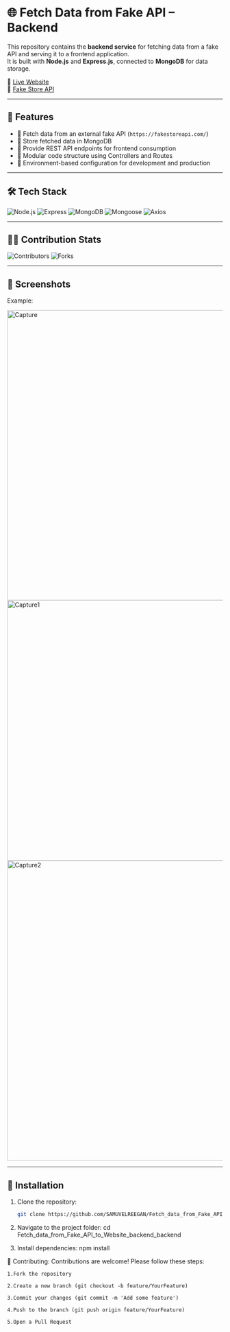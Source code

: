 # 🌐 Fetch Data from Fake API – Backend

This repository contains the **backend service** for fetching data from a fake API and serving it to a frontend application.  
It is built with **Node.js** and **Express.js**, connected to **MongoDB** for data storage.

🔗 [Live Website](https://api-communication-protocol.netlify.app/)  
🔗 [Fake Store API](https://fakestoreapi.com/)

---


## 🚀 Features

- 🔹 Fetch data from an external fake API (`https://fakestoreapi.com/`)  
- 🔹 Store fetched data in MongoDB  
- 🔹 Provide REST API endpoints for frontend consumption  
- 🔹 Modular code structure using Controllers and Routes  
- 🔹 Environment-based configuration for development and production  

---

## 🛠 Tech Stack

![Node.js](https://img.shields.io/badge/Node.js-339933?style=flat-square&logo=node.js&logoColor=white) ![Express](https://img.shields.io/badge/Express.js-000000?style=flat-square&logo=express&logoColor=white) ![MongoDB](https://img.shields.io/badge/MongoDB-47A248?style=flat-square&logo=mongodb&logoColor=white) ![Mongoose](https://img.shields.io/badge/Mongoose-880000?style=flat-square&logo=mongodb&logoColor=white) ![Axios](https://img.shields.io/badge/Axios-5A29E4?style=flat-square&logo=axios&logoColor=white) 
  
---

## 👩‍💻 Contribution Stats

![Contributors](https://img.shields.io/github/contributors/SAMUVELREEGAN/Fetch_data_from_Fake_API_to_Website_backend?color=brightgreen&style=for-the-badge) ![Forks](https://img.shields.io/github/forks/SAMUVELREEGAN/Fetch_data_from_Fake_API_to_Website_backend?color=yellow&style=for-the-badge)

 


---

## 📸 Screenshots

Example:

<img width="1573" height="676" alt="Capture" src="https://github.com/user-attachments/assets/b3f4b584-f20d-4c0c-8c39-cc044ebfd445" />
<img width="1597" height="607" alt="Capture1" src="https://github.com/user-attachments/assets/99105e54-1762-4b58-b54a-934b34a3a417" />
<img width="1592" height="700" alt="Capture2" src="https://github.com/user-attachments/assets/ec7a8884-3fea-42a9-8f61-3a06c5462b0b" />


---


## 🔗 Installation

1. Clone the repository:  
   ```bash
   git clone https://github.com/SAMUVELREEGAN/Fetch_data_from_Fake_API_to_Website_backend_backend.git

2. Navigate to the project folder:
  cd Fetch_data_from_Fake_API_to_Website_backend_backend

3. Install dependencies:
  npm install


🤝 Contributing:
    Contributions are welcome! Please follow these steps:

    1.Fork the repository

    2.Create a new branch (git checkout -b feature/YourFeature)

    3.Commit your changes (git commit -m 'Add some feature')

    4.Push to the branch (git push origin feature/YourFeature)

    5.Open a Pull Request
